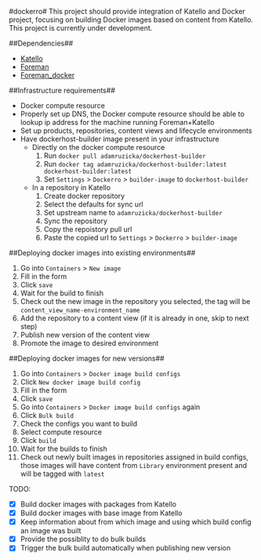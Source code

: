 #dockerro#
This project should provide integration of Katello and Docker project, focusing on building Docker images based on content from Katello. This project is currently under development.

##Dependencies##
* [Katello](https://github.com/Katello/katello)
* [Foreman](https://github.com/theforeman/foreman)
* [Foreman_docker](https://github.com/theforeman/foreman-docker)

##Infrastructure requirements##
* Docker compute resource
* Properly set up DNS, the Docker compute resource should be able to lookup ip address for the machine running Foreman+Katello
* Set up products, repositories, content views and lifecycle environments
* Have dockerhost-builder image present in your infrastructure
  * Directly on the docker compute resource
    1. Run ```docker pull adamruzicka/dockerhost-builder```
    2. Run ```docker tag adamruzicka/dockerhost-builder:latest dockerhost-builder:latest```
    3. Set ```Settings``` > ```Dockerro``` > ```builder-image``` to ```dockerhost-builder```
  * In a repository in Katello
    1. Create docker repository
    2. Select the defaults for sync url
    3. Set upstream name to ```adamruzicka/dockerhost-builder```
    4. Sync the repository
    5. Copy the repoistory pull url
    6. Paste the copied url to ```Settings``` > ```Dockerro``` > ```builder-image```

##Deploying docker images into existing environments##
1. Go into ```Containers``` > ```New image```
2. Fill in the form
3. Click ```save```
4. Wait for the build to finish
5. Check out the new image in the repository you selected, the tag will be ```content_view_name-environment_name```
6. Add the repository to a content view (if it is already in one, skip to next step)
7. Publish new version of the content view
8. Promote the image to desired environment
 
##Deploying docker images for new versions##
1. Go into ```Containers``` > ```Docker image build configs```
2. Click ```New docker image build config```
3. Fill in the form
4. Click ```save```
5. Go into ```Containers``` > ```Docker image build configs``` again
6. Click ```Bulk build```
7. Check the configs you want to build
8. Select compute resource
9. Click ```build```
10. Wait for the builds to finish
11. Check out newly built images in repositories assigned in build configs, those images will have content from ```Library``` environment present and will be tagged with ```latest```

TODO:
- [x] Build docker images with packages from Katello
- [x] Build docker images with base image from Katello
- [x] Keep information about from which image and using which build config an image was built
- [x] Provide the possiblity to do bulk builds
- [x] Trigger the bulk build automatically when publishing new version
